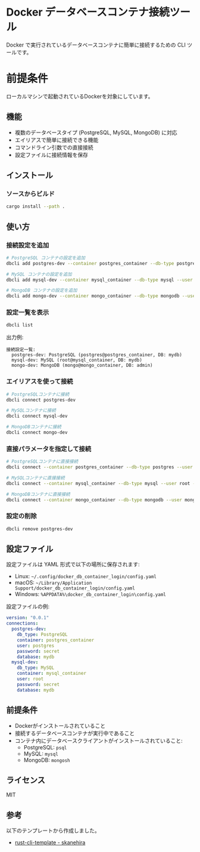 # Docker データベースコンテナ接続ツール

Docker で実行されているデータベースコンテナに簡単に接続するための CLI ツールです。

# 前提条件
ローカルマシンで起動されているDockerを対象にしています。

## 機能

- 複数のデータベースタイプ (PostgreSQL, MySQL, MongoDB) に対応
- エイリアスで簡単に接続できる機能
- コマンドライン引数での直接接続
- 設定ファイルに接続情報を保存

## インストール

### ソースからビルド

```bash
cargo install --path .
```

## 使い方

### 接続設定を追加

```bash
# PostgreSQL コンテナの設定を追加
dbcli add postgres-dev --container postgres_container --db-type postgres --user postgres --password secret --database mydb

# MySQL コンテナの設定を追加
dbcli add mysql-dev --container mysql_container --db-type mysql --user root --password secret --database mydb

# MongoDB コンテナの設定を追加
dbcli add mongo-dev --container mongo_container --db-type mongodb --user mongo --password secret --database admin
```

### 設定一覧を表示

```bash
dbcli list
```

出力例:
```
接続設定一覧:
  postgres-dev: PostgreSQL (postgres@postgres_container, DB: mydb)
  mysql-dev: MySQL (root@mysql_container, DB: mydb)
  mongo-dev: MongoDB (mongo@mongo_container, DB: admin)
```

### エイリアスを使って接続

```bash
# PostgreSQLコンテナに接続
dbcli connect postgres-dev

# MySQLコンテナに接続
dbcli connect mysql-dev

# MongoDBコンテナに接続
dbcli connect mongo-dev
```

### 直接パラメータを指定して接続

```bash
# PostgreSQLコンテナに直接接続
dbcli connect --container postgres_container --db-type postgres --user postgres --password secret --database mydb

# MySQLコンテナに直接接続
dbcli connect --container mysql_container --db-type mysql --user root --password secret --database mydb

# MongoDBコンテナに直接接続
dbcli connect --container mongo_container --db-type mongodb --user mongo --password secret --database admin
```

### 設定の削除

```bash
dbcli remove postgres-dev
```

## 設定ファイル

設定ファイルは YAML 形式で以下の場所に保存されます:

- Linux: `~/.config/docker_db_container_login/config.yaml`
- macOS: `~/Library/Application Support/docker_db_container_login/config.yaml`
- Windows: `%APPDATA%\docker_db_container_login\config.yaml`

設定ファイルの例:

```yaml
version: "0.0.1"
connections:
  postgres-dev:
    db_type: PostgreSQL
    container: postgres_container
    user: postgres
    password: secret
    database: mydb
  mysql-dev:
    db_type: MySQL
    container: mysql_container
    user: root
    password: secret
    database: mydb
```

## 前提条件

- Dockerがインストールされていること
- 接続するデータベースコンテナが実行中であること
- コンテナ内にデータベースクライアントがインストールされていること:
  - PostgreSQL: `psql`
  - MySQL: `mysql`
  - MongoDB: `mongosh`

## ライセンス

MIT

## 参考

以下のテンプレートから作成しました。

- [rust-cli-template - skanehira](https://github.com/skanehira/rust-cli-template)
